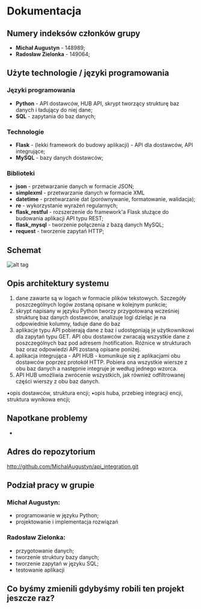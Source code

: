 # Dokumentacja

## Numery indeksów członków grupy
* **Michał Augustyn** - 148989;
* **Radosław Zielonka** - 149064;

## Użyte technologie / języki programowania

### Języki programowania
* **Python** - API dostawców, HUB API, skrypt tworzący strukturę baz danych i ładujący do niej dane;
* **SQL** - zapytania do baz danych;

### Technologie
* **Flask** - (lekki framework do budowy aplikacji) - API dla dostawców, API integrujące;
* **MySQL** - bazy danych dostawców;

### Biblioteki
* **json** - przetwarzanie danych w formacie JSON;
* **simplexml** - przetwarzanie danych w formacie XML
* **datetime** - przetwarzanie dat (porównywanie, formatowanie, walidacja);
* **re** - wykorzystanie wyrażeń regularnych;
* **flask_restful** - rozszerzenie do framework'a Flask służące do budowania aplikacji API typu REST;
* **flask_mysql** - tworzenie połączenia z bazą danych MySQL;
* **request** - tworzenie zapytań HTTP;

## Schemat
![alt tag](Diagram.png)

## Opis architektury systemu

1. dane zawarte są w logach w formacie plików tekstowych. Szczegóły poszczególnych logów zostaną opisane w kolejnym punkcie;
2. skrypt napisany w języku Python tworzy przygotowaną wcześniej strukturę baz danych dostawców, analizuje logi dzieląc je na odpowiednie kolumny, ładuje dane do baz
3. aplikacje typu API pobierają dane z baz i udostępniają je użytkownikowi dla zapytań typu GET. API obu dostawców zwracają wszystkie dane z poszczególnych baz pod adresem /notification. Różnice w strukturach baz oraz odpowiedzi API zostaną opisane poniżej.
4. aplikacja integrująca - API HUB - komunikuje się z aplikacjami obu dostawców poprzez protokół HTTP. Pobiera ona wszystkie wiersze z obu baz danych a następnie integruje je według jednego wzorca.
5. API HUB umożliwia zwrócenie wszystkich, jak również odfiltrowanej części wierszy z obu baz danych.


•opis dostawców, struktura encji;
•opis huba, przebieg integracji encji, struktura wynikowa encji;

## Napotkane problemy
* 

## Adres do repozytorium
http://github.com/MichalAugustyn/api_integration.git

## Podział pracy w grupie

### **Michał Augustyn:**
* programowanie w języku Python;
* projektowanie i implementacja rozwiązań

### **Radosław Zielonka:**
* przygotowanie danych;
* tworzenie struktury bazy danych; 
* tworzenie zapytań w języku SQL;
* testowanie aplikacji

## Co byśmy zmienili gdybyśmy robili ten projekt jeszcze raz?

